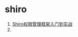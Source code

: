 # shiro

1. [Shiro权限管理框架入门到实战](https://mp.weixin.qq.com/s?__biz=MzAwNjkxNzgxNg==&mid=2247487089&idx=1&sn=47e19e398c530c36a0bfcdeb61971ba1)
2. 